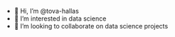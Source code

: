- 👋 Hi, I’m @tova-hallas
- 👀 I’m interested in data science
- 💞️ I’m looking to collaborate on data science projects


<!---
tova-hallas/tova-hallas is a ✨ special ✨ repository because its `README.md` (this file) appears on your GitHub profile.
You can click the Preview link to take a look at your changes.
--->
